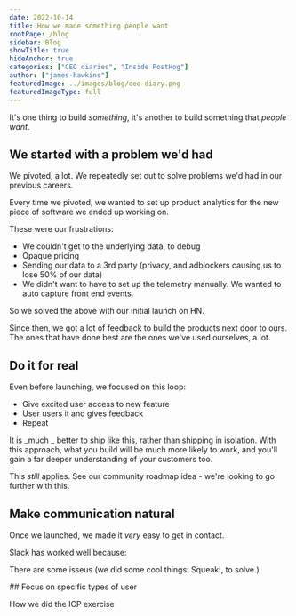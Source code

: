 ```yaml
---
date: 2022-10-14
title: How we made something people want
rootPage: /blog
sidebar: Blog
showTitle: true
hideAnchor: true
categories: ["CEO diaries", "Inside PostHog"]
author: ["james-hawkins"]
featuredImage: ../images/blog/ceo-diary.png
featuredImageType: full
---
```


It's one thing to build _something_, it's another to build something that _people want_.

## We started with a problem we'd had

We pivoted, a lot. We repeatedly set out to solve problems we'd had in our previous careers.

Every time we pivoted, we wanted to set up product analytics for the new piece of software we ended up working on.

These were our frustrations:

* We couldn't get to the underlying data, to debug
* Opaque pricing
* Sending our data to a 3rd party (privacy, and adblockers causing us to lose 50% of our data)
* We didn't want to have to set up the telemetry manually. We wanted to auto capture front end events.

So we solved the above with our initial launch on HN.

Since then, we got a lot of feedback to build the products next door to ours. The ones that have done best are the ones we've used ourselves, a lot.

## Do it for real

Even before launching, we focused on this loop:

* Give excited user access to new feature
* User users it and gives feedback
* Repeat

It is _much _ better to ship like this, rather than shipping in isolation. With this approach, what you build will be much more likely to work, and you'll gain a far deeper understanding of your customers too.

This _still_ applies. See our community roadmap idea - we're looking to go further with this.

## Make communication natural

Once we launched, we made it _very_ easy to get in contact.

Slack has worked well because:



There are some isseus (we did some cool things: Squeak!, to solve.)

## Focus on specific types of user

How we did the ICP exercise